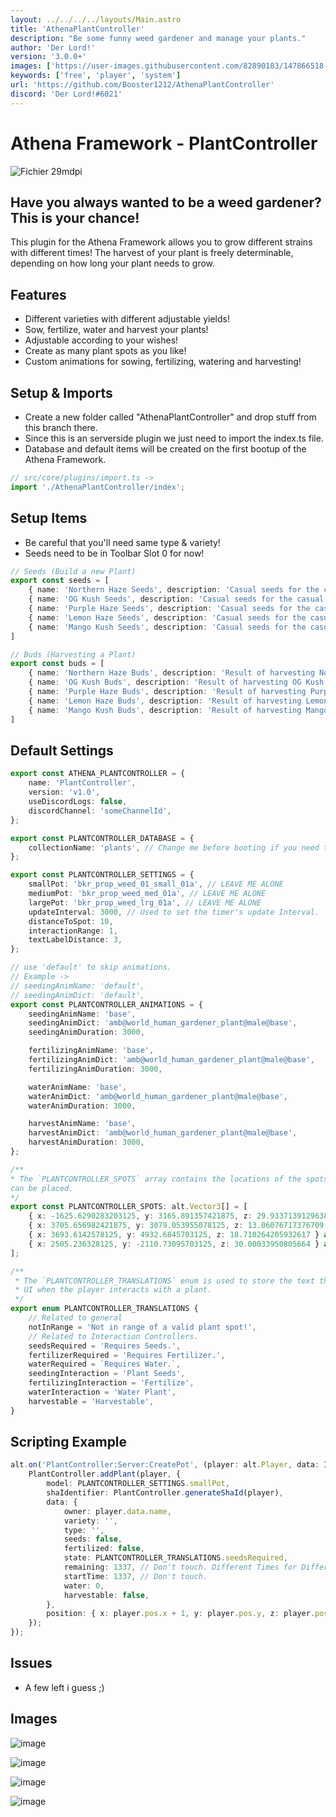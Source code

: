 ```yaml
---
layout: ../../../../layouts/Main.astro
title: 'AthenaPlantController'
description: "Be some funny weed gardener and manage your plants."
author: 'Der Lord!'
version: '3.0.0+'
images: ['https://user-images.githubusercontent.com/82890183/147866518-ca690889-0a1a-4ac8-9831-54b3b762b1ec.png', 'https://user-images.githubusercontent.com/82890183/147868854-2354f997-12f6-41a4-a6d0-993f96a208e6.png', 'https://user-images.githubusercontent.com/82890183/147867739-5123726b-0c8a-4e42-8cbe-4bd6e34835c9.png', 'https://user-images.githubusercontent.com/82890183/147867743-d105fedf-f559-4136-acfd-bc585d7a9c61.png']
keywords: ['free', 'player', 'system']
url: 'https://github.com/Booster1212/AthenaPlantController'
discord: 'Der Lord!#6021'
---
```

# Athena Framework - PlantController

![Fichier 29mdpi](https://user-images.githubusercontent.com/82890183/147866518-ca690889-0a1a-4ac8-9831-54b3b762b1ec.png)

## Have you always wanted to be a weed gardener? This is your chance! 
This plugin for the Athena Framework allows you to grow different strains with different times! 
The harvest of your plant is freely determinable, depending on how long your plant needs to grow.

## Features
- Different varieties with different adjustable yields!
- Sow, fertilize, water and harvest your plants!
- Adjustable according to your wishes!
- Create as many plant spots as you like!
- Custom animations for sowing, fertilizing, watering and harvesting!

## Setup & Imports
- Create a new folder called "AthenaPlantController" and drop stuff from this branch there.
- Since this is an serverside plugin we just need to import the index.ts file.
- Database and default items will be created on the first bootup of the Athena Framework.
```typescript
// src/core/plugins/import.ts ->
import './AthenaPlantController/index';
```

## Setup Items
- Be careful that you'll need same type & variety!
- Seeds need to be in Toolbar Slot 0 for now!

```typescript
// Seeds (Build a new Plant)
export const seeds = [
    { name: 'Northern Haze Seeds', description: 'Casual seeds for the casual grower.', type: 'Indica', variety: 'Northern Haze', time: 10 },
    { name: 'OG Kush Seeds', description: 'Casual seeds for the casual grower.', type: 'Indica', variety: 'OG Kush', time: 10 },
    { name: 'Purple Haze Seeds', description: 'Casual seeds for the casual grower.', type: 'Indica', variety: 'Purple Haze', time: 10 },
    { name: 'Lemon Haze Seeds', description: 'Casual seeds for the casual grower.', type: 'Sativa', variety: 'Lemon Haze', time: 10, },
    { name: 'Mango Kush Seeds', description: 'Casual seeds for the casual grower.', type: 'Ruderalis', variety: 'Mango Kush', time: 10 }
]

// Buds (Harvesting a Plant)
export const buds = [
    { name: 'Northern Haze Buds', description: 'Result of harvesting Northern Haze seeds.', type: 'Indica', variety: 'Northern Haze', amount: 100 },
    { name: 'OG Kush Buds', description: 'Result of harvesting OG Kush seeds.', type: 'Indica', variety: 'OG Kush', amount: 50 },
    { name: 'Purple Haze Buds', description: 'Result of harvesting Purple Haze seeds.', type: 'Indica', variety: 'Purple Haze', amount: 100 },
    { name: 'Lemon Haze Buds', description: 'Result of harvesting Lemon Haze seeds.', type: 'Sativa', variety: 'Lemon Haze', amount: 100 },
    { name: 'Mango Kush Buds', description: 'Result of harvesting Mango Kush seeds.', type: 'Ruderalis', variety: 'Mango Kush', amount: 100 }
]
```

## Default Settings

```typescript
export const ATHENA_PLANTCONTROLLER = {
    name: 'PlantController',
    version: 'v1.0',
    useDiscordLogs: false,
    discordChannel: 'someChannelId',
};

export const PLANTCONTROLLER_DATABASE = {
    collectionName: 'plants', // Change me before booting if you need to.
};

export const PLANTCONTROLLER_SETTINGS = {
    smallPot: 'bkr_prop_weed_01_small_01a', // LEAVE ME ALONE
    mediumPot: 'bkr_prop_weed_med_01a', // LEAVE ME ALONE
    largePot: 'bkr_prop_weed_lrg_01a', // LEAVE ME ALONE
    updateInterval: 3000, // Used to set the timer's update Interval.
    distanceToSpot: 10,
    interactionRange: 1,
    textLabelDistance: 3,
};

// use 'default' to skip animations.
// Example ->
// seedingAnimName: 'default',
// seedingAnimDict: 'default',
export const PLANTCONTROLLER_ANIMATIONS = {
    seedingAnimName: 'base',
    seedingAnimDict: 'amb@world_human_gardener_plant@male@base',
    seedingAnimDuration: 3000,

    fertilizingAnimName: 'base',
    fertilizingAnimDict: 'amb@world_human_gardener_plant@male@base',
    fertilizingAnimDuration: 3000,

    waterAnimName: 'base',
    waterAnimDict: 'amb@world_human_gardener_plant@male@base',
    waterAnimDuration: 3000,

    harvestAnimName: 'base',
    harvestAnimDict: 'amb@world_human_gardener_plant@male@base',
    harvestAnimDuration: 3000,
};

/**
* The `PLANTCONTROLLER_SPOTS` array contains the locations of the spots where the plants
can be placed.
*/
export const PLANTCONTROLLER_SPOTS: alt.Vector3[] = [
    { x: -1625.6290283203125, y: 3165.891357421875, z: 29.933713912963867 } as alt.Vector3,
    { x: 3705.656982421875, y: 3079.053955078125, z: 13.06076717376709 } as alt.Vector3,
    { x: 3693.6142578125, y: 4932.6845703125, z: 18.710264205932617 } as alt.Vector3,
    { x: 2505.236328125, y: -2110.73095703125, z: 30.00033950805664 } as alt.Vector3,
];

/**
 * The `PLANTCONTROLLER_TRANSLATIONS` enum is used to store the text that will be displayed in the
 * UI when the player interacts with a plant.
 */
export enum PLANTCONTROLLER_TRANSLATIONS {
    // Related to general
    notInRange = 'Not in range of a valid plant spot!',
    // Related to Interaction Controllers.
    seedsRequired = 'Requires Seeds.',
    fertilizerRequired = 'Requires Fertilizer.',
    waterRequired = `Requires Water.`,
    seedingInteraction = 'Plant Seeds',
    fertilizingInteraction = 'Fertilize',
    waterInteraction = 'Water Plant',
    harvestable = 'Harvestable',
}
```
## Scripting Example 
```typescript
alt.on('PlantController:Server:CreatePot', (player: alt.Player, data: Item) => {
    PlantController.addPlant(player, {
        model: PLANTCONTROLLER_SETTINGS.smallPot,
        shaIdentifier: PlantController.generateShaId(player),
        data: {
            owner: player.data.name,
            variety: '',
            type: '',
            seeds: false,
            fertilized: false,
            state: PLANTCONTROLLER_TRANSLATIONS.seedsRequired,
            remaining: 1337, // Don't touch. Different Times for Different Seeds? ;)
            startTime: 1337, // Don't touch.
            water: 0,
            harvestable: false,
        },
        position: { x: player.pos.x + 1, y: player.pos.y, z: player.pos.z - 1 } as alt.Vector3,
    });
});
```

## Issues
- A few left i guess ;)


## Images

![image](https://user-images.githubusercontent.com/82890183/147868854-2354f997-12f6-41a4-a6d0-993f96a208e6.png)

![image](https://user-images.githubusercontent.com/82890183/147867739-5123726b-0c8a-4e42-8cbe-4bd6e34835c9.png)

![image](https://user-images.githubusercontent.com/82890183/147867743-d105fedf-f559-4136-acfd-bc585d7a9c61.png)

![image](https://user-images.githubusercontent.com/82890183/147868683-79228be4-8144-4fa6-bde4-5935c219e672.png)

